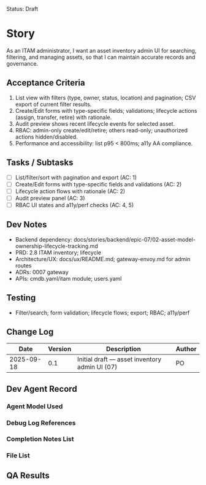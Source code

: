 Status: Draft

# Story
As an ITAM administrator,
I want an asset inventory admin UI for searching, filtering, and managing assets,
so that I can maintain accurate records and governance.

## Acceptance Criteria
1. List view with filters (type, owner, status, location) and pagination; CSV export of current filter results.
2. Create/Edit forms with type-specific fields; validations; lifecycle actions (assign, transfer, retire) with rationale.
3. Audit preview shows recent lifecycle events for selected asset.
4. RBAC: admin-only create/edit/retire; others read-only; unauthorized actions hidden/disabled.
5. Performance and accessibility: list p95 < 800ms; a11y AA compliance.

## Tasks / Subtasks
- [ ] List/filter/sort with pagination and export (AC: 1)
- [ ] Create/Edit forms with type-specific fields and validations (AC: 2)
- [ ] Lifecycle action flows with rationale (AC: 2)
- [ ] Audit preview panel (AC: 3)
- [ ] RBAC UI states and a11y/perf checks (AC: 4, 5)

## Dev Notes
- Backend dependency: docs/stories/backend/epic-07/02-asset-model-ownership-lifecycle-tracking.md
- PRD: 2.8 ITAM inventory; lifecycle
- Architecture/UX: docs/ux/README.md; gateway-envoy.md for admin routes
- ADRs: 0007 gateway
- APIs: cmdb.yaml/itam module; users.yaml

## Testing
- Filter/search; form validation; lifecycle flows; export; RBAC; a11y/perf

## Change Log
| Date       | Version | Description                                   | Author |
|------------|---------|-----------------------------------------------|--------|
| 2025-09-18 | 0.1     | Initial draft — asset inventory admin UI (07) | PO     |

## Dev Agent Record

### Agent Model Used
<record at implementation time>

### Debug Log References
<links at implementation time>

### Completion Notes List
<notes at implementation time>

### File List
<files at implementation time>

## QA Results
<QA to fill>

